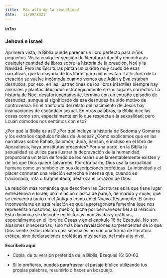 ```yaml
---
title:  Más allá de la sexualidad
date:   11/09/2021
---
```


**inTro**

### Jehová e Israel

Aprimera vista, la Biblia puede parecer un libro perfecto para niños pequeños. Visita cualquier sección de literatura infantil y encontrarás cualquier cantidad de libros sobre la historia de la creación, Noé y la Navidad. Pero las Escrituras pintan un cuadro muy crudo de esas narrativas, que la mayoría de los libros para niños evitan. La historia de la creación se vuelve incómoda cuando vemos que Adán y Eva estaban desnudos; por eso, en las ilustraciones de los libros infantiles siempre hay animales y plantas dibujados estratégicamente en los lugares correctos. La historia de Noé, desafortunadamente, termina con un extraño episodio de desnudez, aunque el significado de esa desnudez ha sido motivo de controversia. En el trasfondo del relato del nacimiento de Jesús hay insinuaciones de escándalo sexual. En otras palabras, la Biblia dice las cosas como son, especialmente en lo que respecta a la sexualidad; pero Lcuán cómodos nos sentimos con eso?

¿Por qué la Biblia es así? ¿Por qué incluye la historia de Sodoma y Gomarra y los extraños capítulos finales de Jueces? ¿Cómo explicamos que en las narrativas sobre Rahab, Salomón, Judá, Sansón, e incluso en el libro de Apocalipsis, haya prostitutas presentes? Por una parte, en la Biblia la sexualidad se utiliza para ilustrar la depravación de la humanidad; proporciona un telón de fondo de los males que lamentablemente existen y de los que Dios quiere salvarnos. Por otra parte, Dios usa la sexualidad humana como un símbolo en sus descripciones proféticas. La intimidad y el placer connotan una relación estrecha e intensa que, cuando es traicionada, rota o fragmentada, destroza el corazón de Dios.

La relación más romántica que describen las Escrituras es la que tiene lugar entreJehová e Israel; una relación clásica de pareja, de marido y mujer, que se encuentra tanto en el Antiguo como en el Nuevo Testamento. El único inconveniente en esta relación es que la protagonista femenina (que nos representa a nosotros, su pueblo) lucha por permanecer fiel a la relación. Esta dinámica se describe en historias muy vívidas y gráficas, especialmente en el libro de Oseas y en el capítulo 16 de Ezequiel. No son alusiones innecesarias, sino más bien revelaciones sorprendentes de lo que Dios siente. Estos relatos casi sensuales no son una forma de literatura erótica, sino declaraciones proféticas muy serias, del más alto nivel.

**Escríbelo aquí**

- Copia, de tu versión preferida de la Biblia, Ezequiel 16: 60-63.

- Si lo prefieres, puedes parafrasear el pasaje bíblico utilizando tus propias palabras, resumirlo o hacer un bosquejo.

